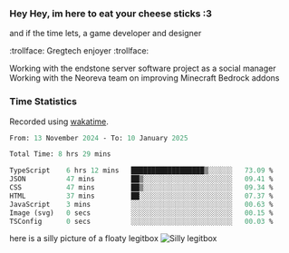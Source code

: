 ### Hey Hey, im here to eat your cheese sticks :3
and if the time lets, a game developer and designer

:trollface: Gregtech enjoyer :trollface:

Working with the endstone server software project as a social manager
Working with the Neoreva team on improving Minecraft Bedrock addons

### Time Statistics
Recorded using [wakatime](https://wakatime.com).

<!--START_SECTION:waka-->

```ocaml
From: 13 November 2024 - To: 10 January 2025

Total Time: 8 hrs 29 mins

TypeScript    6 hrs 12 mins   ██████████████████▒░░░░░░   73.09 %
JSON          47 mins         ██▒░░░░░░░░░░░░░░░░░░░░░░   09.41 %
CSS           47 mins         ██▒░░░░░░░░░░░░░░░░░░░░░░   09.34 %
HTML          37 mins         ██░░░░░░░░░░░░░░░░░░░░░░░   07.37 %
JavaScript    3 mins          ░░░░░░░░░░░░░░░░░░░░░░░░░   00.63 %
Image (svg)   0 secs          ░░░░░░░░░░░░░░░░░░░░░░░░░   00.15 %
TSConfig      0 secs          ░░░░░░░░░░░░░░░░░░░░░░░░░   00.03 %
```

<!--END_SECTION:waka-->

here is a silly picture of a floaty legitbox
![Silly legitbox](image-url)
